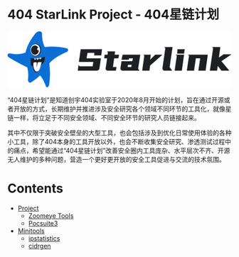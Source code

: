# 404 StarLink Project - 404星链计划

![](./logo.png)

“404星链计划”是知道创宇404实验室于2020年8月开始的计划，旨在通过开源或者开放的方式，长期维护并推进涉及安全研究各个领域不同环节的工具化，就像星链一样，将立足于不同安全领域、不同安全环节的研究人员链接起来。

其中不仅限于突破安全壁垒的大型工具，也会包括涉及到优化日常使用体验的各种小工具，除了404本身的工具开放以外，也会不断收集安全研究、渗透测试过程中的痛点，希望能通过“404星链计划”改善安全圈内工具庞杂、水平层次不齐、开源无人维护的多种问题，营造一个更好更开放的安全工具促进与交流的技术氛围。

# Contents

* [Project](#project)
  * [Zoomeye Tools](#zoomeye-tools)
  * [Pocsuite3](#pocsuite3)
* [Minitools](#minitools)
  * [ipstatistics](#ipstatistics)
  * [cidrgen](#cidrgen)

